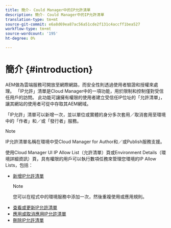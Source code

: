 ```yaml
---
title: 簡介- Could Manager中的IP允許清單
description: 簡介- Could Manager中的IP允許清單
translation-type: tm+mt
source-git-commit: e6a8d69ea87ac56a51cde2f131c4accff1bea527
workflow-type: tm+mt
source-wordcount: '195'
ht-degree: 0%

---
```



# 簡介 {#introduction}

AEM做為雲端服務可開放至網際網路，而安全性則透過使用者驗證和授權來處理。 「IP允許」清單是Cloud Manager中的一項功能，用於限制和控制僅對受信任用戶的訪問。 此功能可讓擁有權限的使用者建立受信任IP位址的「允許清單」，讓其網站的使用者可從中存取其AEM網域。

「IP允許」清單可以新增一次，並以單位或實體的身分多次套用／取消套用至環境中的「作者」和／或「發行者」服務。

>[!NOTE]
>IP允許清單名稱在環境中受Cloud Manager for Author和／或Publish服務支援。

使用Cloud Manager UI IP Allow List（允許清單）頁或Environment Details（環境詳細資訊）頁，具有權限的用戶可以執行數項任務來管理您環境的IP Allow Lists，包括：

* [新增IP允許清單](/help/implementing/cloud-manager/ip-allow-lists/add-ip-allow-lists.md)
   >[!NOTE]
   > 您可以在程式中的環境服務中添加一次，然後重複使用或應用規則。
* [查看或更新IP允許清單](/help/implementing/cloud-manager/ip-allow-lists/view-update-ip-allow-list.md)
* [應用或取消應用IP允許清單](/help/implementing/cloud-manager/ip-allow-lists/apply-allow-list.md)
* [刪除IP允許清單](/help/implementing/cloud-manager/ip-allow-lists/delete-ip-allow-list.md)
